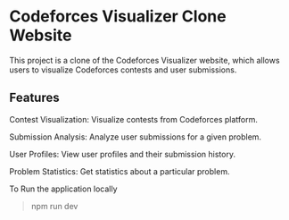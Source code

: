# Codeforces Visualizer Clone Website

This project is a clone of the Codeforces Visualizer website, which allows users to visualize Codeforces contests and user submissions.
## Features

Contest Visualization: Visualize contests from Codeforces platform.

Submission Analysis: Analyze user submissions for a given problem.

User Profiles: View user profiles and their submission history.

Problem Statistics: Get statistics about a particular problem.

To Run the application locally
> npm run dev
